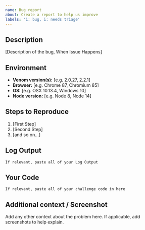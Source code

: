 ```yaml
---
name: Bug report
about: Create a report to help us improve
labels: 'i: bug, i: needs triage'
---
```


## Description

[Description of the bug, When Issue Happens]

## Environment

- **Venom version(s):** [e.g. 2.0.27, 2.2.1]
- **Browser:** [e.g. Chrome 87, Chromium 85]
- **OS:** [e.g. OSX 10.13.4, Windows 10]
- **Node version:** [e.g. Node 8, Node 14]

## Steps to Reproduce

1. [First Step]
2. [Second Step]
3. [and so on...]

## Log Output

<!--
For venom-bot >= 2.2.0, enable all log output first:
venom.defaultLogger.level = 'silly';
-->

```
If relevant, paste all of your Log Output
```

## Your Code

```
If relevant, paste all of your challenge code in here
```

## Additional context / Screenshot

Add any other context about the problem here. If applicable, add screenshots to help explain.
